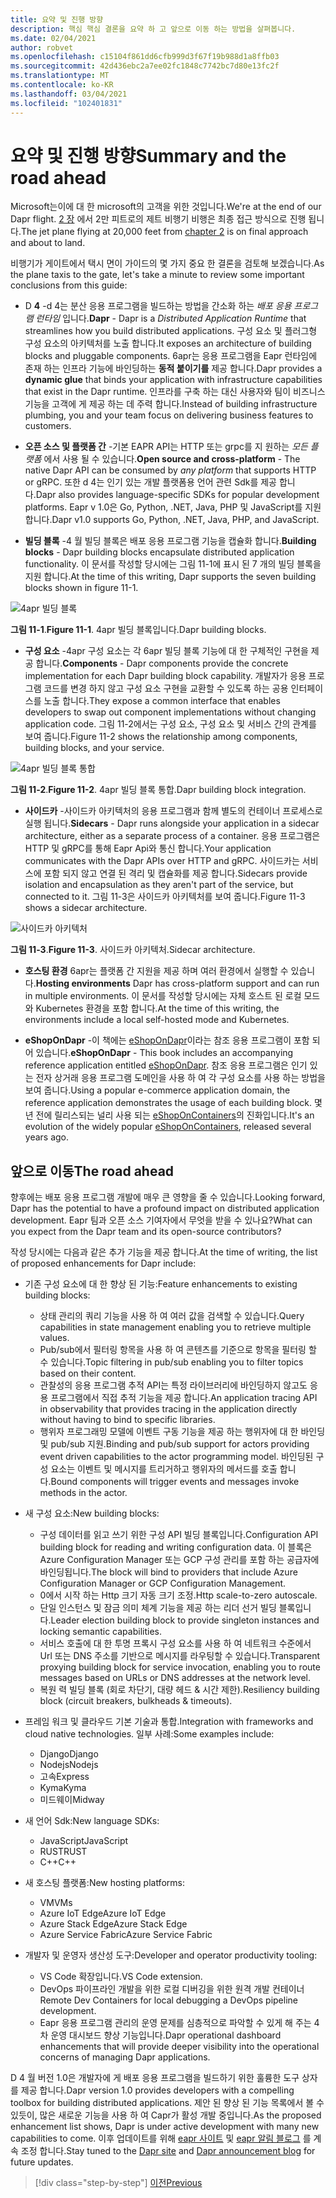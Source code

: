 ```yaml
---
title: 요약 및 진행 방향
description: 핵심 핵심 결론을 요약 하 고 앞으로 이동 하는 방법을 살펴봅니다.
ms.date: 02/04/2021
author: robvet
ms.openlocfilehash: c15104f861dd6cfb999d3f67f19b988d1a8ffb03
ms.sourcegitcommit: 42d436ebc2a7ee02fc1848c7742bc7d80e13fc2f
ms.translationtype: MT
ms.contentlocale: ko-KR
ms.lasthandoff: 03/04/2021
ms.locfileid: "102401831"
---
```

# <a name="summary-and-the-road-ahead"></a><span data-ttu-id="e065b-103">요약 및 진행 방향</span><span class="sxs-lookup"><span data-stu-id="e065b-103">Summary and the road ahead</span></span>

<span data-ttu-id="e065b-104">Microsoft는이에 대 한 microsoft의 고객을 위한 것입니다.</span><span class="sxs-lookup"><span data-stu-id="e065b-104">We're at the end of our Dapr flight.</span></span> <span data-ttu-id="e065b-105">[2 장](dapr-at-20000-feet.md) 에서 2만 피트로의 제트 비행기 비행은 최종 접근 방식으로 진행 됩니다.</span><span class="sxs-lookup"><span data-stu-id="e065b-105">The jet plane flying at 20,000 feet from [chapter 2](dapr-at-20000-feet.md) is on final approach and about to land.</span></span>

<span data-ttu-id="e065b-106">비행기가 게이트에서 택시 면이 가이드의 몇 가지 중요 한 결론을 검토해 보겠습니다.</span><span class="sxs-lookup"><span data-stu-id="e065b-106">As the plane taxis to the gate, let's take a minute to review some important conclusions from this guide:</span></span>

- <span data-ttu-id="e065b-107">D **4** -d 4는 분산 응용 프로그램을 빌드하는 방법을 간소화 하는 *배포 응용 프로그램 런타임* 입니다.</span><span class="sxs-lookup"><span data-stu-id="e065b-107">**Dapr** - Dapr is a *Distributed Application Runtime* that streamlines how you build distributed applications.</span></span> <span data-ttu-id="e065b-108">구성 요소 및 플러그형 구성 요소의 아키텍처를 노출 합니다.</span><span class="sxs-lookup"><span data-stu-id="e065b-108">It exposes an architecture of building blocks and pluggable components.</span></span> <span data-ttu-id="e065b-109">6apr는 응용 프로그램을 Eapr 런타임에 존재 하는 인프라 기능에 바인딩하는 **동적 붙이기를** 제공 합니다.</span><span class="sxs-lookup"><span data-stu-id="e065b-109">Dapr provides a **dynamic glue** that binds your application with infrastructure capabilities that exist in the Dapr runtime.</span></span> <span data-ttu-id="e065b-110">인프라를 구축 하는 대신 사용자와 팀이 비즈니스 기능을 고객에 게 제공 하는 데 주력 합니다.</span><span class="sxs-lookup"><span data-stu-id="e065b-110">Instead of building infrastructure plumbing, you and your team focus on delivering business features to customers.</span></span>

- <span data-ttu-id="e065b-111">**오픈 소스 및 플랫폼 간** -기본 EAPR API는 HTTP 또는 grpc를 지 원하는 *모든 플랫폼* 에서 사용 될 수 있습니다.</span><span class="sxs-lookup"><span data-stu-id="e065b-111">**Open source and cross-platform** - The native Dapr API can be consumed by *any platform* that supports HTTP or gRPC.</span></span> <span data-ttu-id="e065b-112">또한 d 4는 인기 있는 개발 플랫폼용 언어 관련 Sdk를 제공 합니다.</span><span class="sxs-lookup"><span data-stu-id="e065b-112">Dapr also provides language-specific SDKs for popular development platforms.</span></span> <span data-ttu-id="e065b-113">Eapr v 1.0은 Go, Python, .NET, Java, PHP 및 JavaScript를 지원 합니다.</span><span class="sxs-lookup"><span data-stu-id="e065b-113">Dapr v1.0 supports Go, Python, .NET, Java, PHP, and JavaScript.</span></span>

- <span data-ttu-id="e065b-114">**빌딩 블록** -4 월 빌딩 블록은 배포 응용 프로그램 기능을 캡슐화 합니다.</span><span class="sxs-lookup"><span data-stu-id="e065b-114">**Building blocks** - Dapr building blocks encapsulate distributed application functionality.</span></span> <span data-ttu-id="e065b-115">이 문서를 작성할 당시에는 그림 11-1에 표시 된 7 개의 빌딩 블록을 지원 합니다.</span><span class="sxs-lookup"><span data-stu-id="e065b-115">At the time of this writing, Dapr supports the seven building blocks shown in figure 11-1.</span></span>

![4apr 빌딩 블록](./media/dapr-at-20000-feet/building-blocks.png)

<span data-ttu-id="e065b-117">**그림 11-1**.</span><span class="sxs-lookup"><span data-stu-id="e065b-117">**Figure 11-1**.</span></span> <span data-ttu-id="e065b-118">4apr 빌딩 블록입니다.</span><span class="sxs-lookup"><span data-stu-id="e065b-118">Dapr building blocks.</span></span>

- <span data-ttu-id="e065b-119">**구성 요소** -4apr 구성 요소는 각 6apr 빌딩 블록 기능에 대 한 구체적인 구현을 제공 합니다.</span><span class="sxs-lookup"><span data-stu-id="e065b-119">**Components** - Dapr components provide the concrete implementation for each Dapr building block capability.</span></span> <span data-ttu-id="e065b-120">개발자가 응용 프로그램 코드를 변경 하지 않고 구성 요소 구현을 교환할 수 있도록 하는 공용 인터페이스를 노출 합니다.</span><span class="sxs-lookup"><span data-stu-id="e065b-120">They expose a common interface that enables developers to swap out component implementations without changing application code.</span></span> <span data-ttu-id="e065b-121">그림 11-2에서는 구성 요소, 구성 요소 및 서비스 간의 관계를 보여 줍니다.</span><span class="sxs-lookup"><span data-stu-id="e065b-121">Figure 11-2 shows the relationship among components, building blocks, and your service.</span></span>

![4apr 빌딩 블록 통합](./media/dapr-at-20000-feet/building-blocks-integration.png)

<span data-ttu-id="e065b-123">**그림 11-2**.</span><span class="sxs-lookup"><span data-stu-id="e065b-123">**Figure 11-2**.</span></span> <span data-ttu-id="e065b-124">4apr 빌딩 블록 통합.</span><span class="sxs-lookup"><span data-stu-id="e065b-124">Dapr building block integration.</span></span>

- <span data-ttu-id="e065b-125">**사이드카** -사이드카 아키텍처의 응용 프로그램과 함께 별도의 컨테이너 프로세스로 실행 됩니다.</span><span class="sxs-lookup"><span data-stu-id="e065b-125">**Sidecars** - Dapr runs alongside your application in a sidecar architecture, either as a separate process of a container.</span></span> <span data-ttu-id="e065b-126">응용 프로그램은 HTTP 및 gRPC를 통해 Eapr Api와 통신 합니다.</span><span class="sxs-lookup"><span data-stu-id="e065b-126">Your application communicates with the Dapr APIs over HTTP and gRPC.</span></span> <span data-ttu-id="e065b-127">사이드카는 서비스에 포함 되지 않고 연결 된 격리 및 캡슐화를 제공 합니다.</span><span class="sxs-lookup"><span data-stu-id="e065b-127">Sidecars provide isolation and encapsulation as they aren't part of the service, but connected to it.</span></span> <span data-ttu-id="e065b-128">그림 11-3은 사이드카 아키텍처를 보여 줍니다.</span><span class="sxs-lookup"><span data-stu-id="e065b-128">Figure 11-3 shows a sidecar architecture.</span></span>

![사이드카 아키텍처](./media/dapr-at-20000-feet/sidecar-generic.png)

<span data-ttu-id="e065b-130">**그림 11-3**.</span><span class="sxs-lookup"><span data-stu-id="e065b-130">**Figure 11-3**.</span></span> <span data-ttu-id="e065b-131">사이드카 아키텍처.</span><span class="sxs-lookup"><span data-stu-id="e065b-131">Sidecar architecture.</span></span>

- <span data-ttu-id="e065b-132">**호스팅 환경** 6apr는 플랫폼 간 지원을 제공 하며 여러 환경에서 실행할 수 있습니다.</span><span class="sxs-lookup"><span data-stu-id="e065b-132">**Hosting environments** Dapr has cross-platform support and can run in multiple environments.</span></span> <span data-ttu-id="e065b-133">이 문서를 작성할 당시에는 자체 호스트 된 로컬 모드와 Kubernetes 환경을 포함 합니다.</span><span class="sxs-lookup"><span data-stu-id="e065b-133">At the time of this writing, the environments include a local self-hosted mode and Kubernetes.</span></span>

- <span data-ttu-id="e065b-134">**eShopOnDapr** -이 책에는 [eShopOnDapr](https://github.com/dotnet-architecture/eShopOnDapr)이라는 참조 응용 프로그램이 포함 되어 있습니다.</span><span class="sxs-lookup"><span data-stu-id="e065b-134">**eShopOnDapr** - This book includes an accompanying reference application entitled [eShopOnDapr](https://github.com/dotnet-architecture/eShopOnDapr).</span></span> <span data-ttu-id="e065b-135">참조 응용 프로그램은 인기 있는 전자 상거래 응용 프로그램 도메인을 사용 하 여 각 구성 요소를 사용 하는 방법을 보여 줍니다.</span><span class="sxs-lookup"><span data-stu-id="e065b-135">Using a popular e-commerce application domain, the reference application demonstrates the usage of each building block.</span></span> <span data-ttu-id="e065b-136">몇 년 전에 릴리스되는 널리 사용 되는 [eShopOnContainers](https://github.com/dotnet-architecture/eShopOnContainers)의 진화입니다.</span><span class="sxs-lookup"><span data-stu-id="e065b-136">It's an evolution of the widely popular [eShopOnContainers](https://github.com/dotnet-architecture/eShopOnContainers), released several years ago.</span></span>

## <a name="the-road-ahead"></a><span data-ttu-id="e065b-137">앞으로 이동</span><span class="sxs-lookup"><span data-stu-id="e065b-137">The road ahead</span></span>

<span data-ttu-id="e065b-138">향후에는 배포 응용 프로그램 개발에 매우 큰 영향을 줄 수 있습니다.</span><span class="sxs-lookup"><span data-stu-id="e065b-138">Looking forward, Dapr has the potential to have a profound impact on distributed application development.</span></span> <span data-ttu-id="e065b-139">Eapr 팀과 오픈 소스 기여자에서 무엇을 받을 수 있나요?</span><span class="sxs-lookup"><span data-stu-id="e065b-139">What can you expect from the Dapr team and its open-source contributors?</span></span>

<span data-ttu-id="e065b-140">작성 당시에는 다음과 같은 추가 기능을 제공 합니다.</span><span class="sxs-lookup"><span data-stu-id="e065b-140">At the time of writing, the list of proposed enhancements for Dapr include:</span></span>

- <span data-ttu-id="e065b-141">기존 구성 요소에 대 한 향상 된 기능:</span><span class="sxs-lookup"><span data-stu-id="e065b-141">Feature enhancements to existing building blocks:</span></span>
  - <span data-ttu-id="e065b-142">상태 관리의 쿼리 기능을 사용 하 여 여러 값을 검색할 수 있습니다.</span><span class="sxs-lookup"><span data-stu-id="e065b-142">Query capabilities in state management enabling you to retrieve multiple values.</span></span>
  - <span data-ttu-id="e065b-143">Pub/sub에서 필터링 항목을 사용 하 여 콘텐츠를 기준으로 항목을 필터링 할 수 있습니다.</span><span class="sxs-lookup"><span data-stu-id="e065b-143">Topic filtering in pub/sub enabling you to filter topics based on their content.</span></span>
  - <span data-ttu-id="e065b-144">관찰성의 응용 프로그램 추적 API는 특정 라이브러리에 바인딩하지 않고도 응용 프로그램에서 직접 추적 기능을 제공 합니다.</span><span class="sxs-lookup"><span data-stu-id="e065b-144">An application tracing API in observability that provides tracing in the application directly without having to bind to specific libraries.</span></span>
  - <span data-ttu-id="e065b-145">행위자 프로그래밍 모델에 이벤트 구동 기능을 제공 하는 행위자에 대 한 바인딩 및 pub/sub 지원.</span><span class="sxs-lookup"><span data-stu-id="e065b-145">Binding and pub/sub support for actors providing event driven capabilities to the actor programming model.</span></span> <span data-ttu-id="e065b-146">바인딩된 구성 요소는 이벤트 및 메시지를 트리거하고 행위자의 메서드를 호출 합니다.</span><span class="sxs-lookup"><span data-stu-id="e065b-146">Bound components will trigger events and messages invoke methods in the actor.</span></span>

- <span data-ttu-id="e065b-147">새 구성 요소:</span><span class="sxs-lookup"><span data-stu-id="e065b-147">New building blocks:</span></span>
  - <span data-ttu-id="e065b-148">구성 데이터를 읽고 쓰기 위한 구성 API 빌딩 블록입니다.</span><span class="sxs-lookup"><span data-stu-id="e065b-148">Configuration API building block for reading and writing configuration data.</span></span> <span data-ttu-id="e065b-149">이 블록은 Azure Configuration Manager 또는 GCP 구성 관리를 포함 하는 공급자에 바인딩됩니다.</span><span class="sxs-lookup"><span data-stu-id="e065b-149">The block will bind to providers that include Azure Configuration Manager or GCP Configuration Management.</span></span>
  - <span data-ttu-id="e065b-150">0에서 시작 하는 Http 크기 자동 크기 조정.</span><span class="sxs-lookup"><span data-stu-id="e065b-150">Http scale-to-zero autoscale.</span></span>
  - <span data-ttu-id="e065b-151">단일 인스턴스 및 잠금 의미 체계 기능을 제공 하는 리더 선거 빌딩 블록입니다.</span><span class="sxs-lookup"><span data-stu-id="e065b-151">Leader election building block to provide singleton instances and locking semantic capabilities.</span></span>
  - <span data-ttu-id="e065b-152">서비스 호출에 대 한 투명 프록시 구성 요소를 사용 하 여 네트워크 수준에서 Url 또는 DNS 주소를 기반으로 메시지를 라우팅할 수 있습니다.</span><span class="sxs-lookup"><span data-stu-id="e065b-152">Transparent proxying building block for service invocation, enabling you to route messages based on URLs or DNS addresses at the network level.</span></span>
  - <span data-ttu-id="e065b-153">복원 력 빌딩 블록 (회로 차단기, 대량 헤드 & 시간 제한).</span><span class="sxs-lookup"><span data-stu-id="e065b-153">Resiliency building block (circuit breakers, bulkheads & timeouts).</span></span>

- <span data-ttu-id="e065b-154">프레임 워크 및 클라우드 기본 기술과 통합.</span><span class="sxs-lookup"><span data-stu-id="e065b-154">Integration with frameworks and cloud native technologies.</span></span> <span data-ttu-id="e065b-155">일부 사례:</span><span class="sxs-lookup"><span data-stu-id="e065b-155">Some examples include:</span></span>
  - <span data-ttu-id="e065b-156">Django</span><span class="sxs-lookup"><span data-stu-id="e065b-156">Django</span></span>
  - <span data-ttu-id="e065b-157">Nodejs</span><span class="sxs-lookup"><span data-stu-id="e065b-157">Nodejs</span></span>
  - <span data-ttu-id="e065b-158">고속</span><span class="sxs-lookup"><span data-stu-id="e065b-158">Express</span></span>
  - <span data-ttu-id="e065b-159">Kyma</span><span class="sxs-lookup"><span data-stu-id="e065b-159">Kyma</span></span>
  - <span data-ttu-id="e065b-160">미드웨이</span><span class="sxs-lookup"><span data-stu-id="e065b-160">Midway</span></span>

- <span data-ttu-id="e065b-161">새 언어 Sdk:</span><span class="sxs-lookup"><span data-stu-id="e065b-161">New language SDKs:</span></span>
  - <span data-ttu-id="e065b-162">JavaScript</span><span class="sxs-lookup"><span data-stu-id="e065b-162">JavaScript</span></span>
  - <span data-ttu-id="e065b-163">RUST</span><span class="sxs-lookup"><span data-stu-id="e065b-163">RUST</span></span>
  - <span data-ttu-id="e065b-164">C++</span><span class="sxs-lookup"><span data-stu-id="e065b-164">C++</span></span>

- <span data-ttu-id="e065b-165">새 호스팅 플랫폼:</span><span class="sxs-lookup"><span data-stu-id="e065b-165">New hosting platforms:</span></span>
  - <span data-ttu-id="e065b-166">VM</span><span class="sxs-lookup"><span data-stu-id="e065b-166">VMs</span></span>
  - <span data-ttu-id="e065b-167">Azure IoT Edge</span><span class="sxs-lookup"><span data-stu-id="e065b-167">Azure IoT Edge</span></span>
  - <span data-ttu-id="e065b-168">Azure Stack Edge</span><span class="sxs-lookup"><span data-stu-id="e065b-168">Azure Stack Edge</span></span>
  - <span data-ttu-id="e065b-169">Azure Service Fabric</span><span class="sxs-lookup"><span data-stu-id="e065b-169">Azure Service Fabric</span></span>

- <span data-ttu-id="e065b-170">개발자 및 운영자 생산성 도구:</span><span class="sxs-lookup"><span data-stu-id="e065b-170">Developer and operator productivity tooling:</span></span>
  - <span data-ttu-id="e065b-171">VS Code 확장입니다.</span><span class="sxs-lookup"><span data-stu-id="e065b-171">VS Code extension.</span></span>
  - <span data-ttu-id="e065b-172">DevOps 파이프라인 개발을 위한 로컬 디버깅을 위한 원격 개발 컨테이너</span><span class="sxs-lookup"><span data-stu-id="e065b-172">Remote Dev Containers for local debugging a DevOps pipeline development.</span></span>
  - <span data-ttu-id="e065b-173">Eapr 응용 프로그램 관리의 운영 문제를 심층적으로 파악할 수 있게 해 주는 4 차 운영 대시보드 향상 기능입니다.</span><span class="sxs-lookup"><span data-stu-id="e065b-173">Dapr operational dashboard enhancements that will provide deeper visibility into the operational concerns of managing Dapr applications.</span></span>

<span data-ttu-id="e065b-174">D 4 월 버전 1.0은 개발자에 게 배포 응용 프로그램을 빌드하기 위한 훌륭한 도구 상자를 제공 합니다.</span><span class="sxs-lookup"><span data-stu-id="e065b-174">Dapr version 1.0 provides developers with a compelling toolbox for building distributed applications.</span></span> <span data-ttu-id="e065b-175">제안 된 향상 된 기능 목록에서 볼 수 있듯이, 많은 새로운 기능을 사용 하 여 Capr가 활성 개발 중입니다.</span><span class="sxs-lookup"><span data-stu-id="e065b-175">As the proposed enhancement list shows, Dapr is under active development with many new capabilities to come.</span></span> <span data-ttu-id="e065b-176">이후 업데이트를 위해 [eapr 사이트](https://dapr.io/) 및 [eapr 알림 블로그](https://cloudblogs.microsoft.com/opensource/2019/10/16/announcing-dapr-open-source-project-build-microservice-applications/) 를 계속 조정 합니다.</span><span class="sxs-lookup"><span data-stu-id="e065b-176">Stay tuned to the [Dapr site](https://dapr.io/) and [Dapr announcement blog](https://cloudblogs.microsoft.com/opensource/2019/10/16/announcing-dapr-open-source-project-build-microservice-applications/) for future updates.</span></span>

>[!div class="step-by-step"]
>[<span data-ttu-id="e065b-177">이전</span><span class="sxs-lookup"><span data-stu-id="e065b-177">Previous</span></span>](secrets.md)
